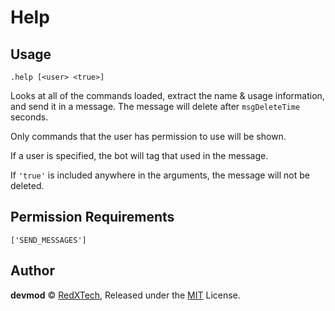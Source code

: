 # Help

## Usage
`.help [<user> <true>]`

Looks at all of the commands loaded, extract the name & usage information, and send it in
a message. The message will delete after `msgDeleteTime` seconds.

Only commands that the user has permission to use will be shown.

If a user is specified, the bot will tag that used in the message.

If `'true'` is included anywhere in the arguments, the message will not be deleted.

## Permission Requirements
`['SEND_MESSAGES']`

## Author
**devmod** © [RedXTech](https://github.com/redxtech), Released under the [MIT](../LICENSE.md) License.
